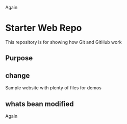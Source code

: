
Again
# Starter Web Repo

This repository is for showing how Git and GitHub work

## Purpose


## change
Sample website with plenty of files for demos

## whats bean modified


Again

